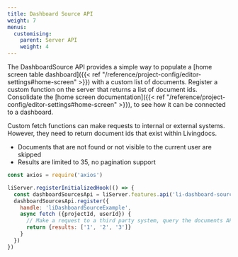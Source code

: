 ```yaml
---
title: Dashboard Source API
weight: 7
menus:
  customising:
    parent: Server API
    weight: 4
---
```


The DashboardSource API provides a simple way to populate a [home screen table dashboard]({{< ref "/reference/project-config/editor-settings#home-screen" >}}) with a custom list of documents.
Register a custom function on the server that returns a list of document ids. Consolidate the [home screen documentation]({{< ref "/reference/project-config/editor-settings#home-screen" >}}), to see how it can be connected to a dashboard.

Custom fetch functions can make requests to internal or external systems. However, they need to return document ids that exist within Livingdocs.

- Documents that are not found or not visible to the current user are skipped
- Results are limited to 35, no pagination support

```js
const axios = require('axios')

liServer.registerInitializedHook(() => {
  const dashboardSourcesApi = liServer.features.api('li-dashboard-sources')
  dashboardSourcesApi.register({
    handle: 'liDashboardSourceExample',
    async fetch ({projectId, userId}) {
      // Make a request to a third party system, query the documents API, read a file or similar.
      return {results: ['1', '2', '3']}
    }
  })
})
```

